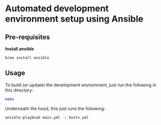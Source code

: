 # Automated development environment setup using Ansible

## Pre-requisites

**Install ansible**
```sh
brew install ansible
```

## Usage

To build (or update) the development environment, just run the following in this directory:
```sh
make
```

Underneath the hood, this just runs the following:
```sh
ansible-playbook main.yml -i hosts.yml
```
